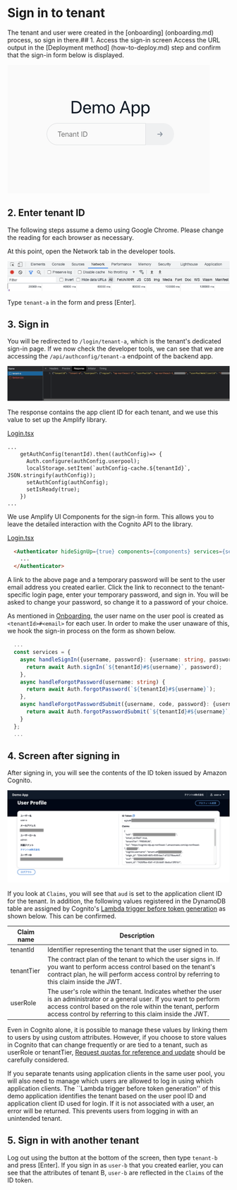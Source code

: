 # Sign in to tenant

The tenant and user were created in the [onboarding] (onboarding.md) process, so sign in there.## 1. Access the sign-in screen
Access the URL output in the [Deployment method] (how-to-deploy.md) step and confirm that the sign-in form below is displayed.

![login](images/login.png)

## 2. Enter tenant ID

The following steps assume a demo using Google Chrome. Please change the reading for each browser as necessary.

At this point, open the Network tab in the developer tools.

![developer-tool](images/developer-tool.png)


Type `tenant-a` in the form and press [Enter].

## 3. Sign in

You will be redirected to `/login/tenant-a`, which is the tenant's dedicated sign-in page.
If we now check the developer tools, we can see that we are accessing the `/api/authconfig/tenant-a` endpoint of the backend app.

![authconfig](images/authconfig.png)

The response contains the app client ID for each tenant, and we use this value to set up the Amplify library.

[Login.tsx](/web/src/page/Login.tsx#L43)
```tsx
...
    getAuthConfig(tenantId).then((authConfig)=> {
      Auth.configure(authConfig.userpool);
      localStorage.setItem(`authConfig-cache.${tenantId}`, JSON.stringify(authConfig));
      setAuthConfig(authConfig);
      setIsReady(true);
    })
...
```

We use Amplify UI Components for the sign-in form. This allows you to leave the detailed interaction with the Cognito API to the library.

[Login.tsx](/web/src/page/Login.tsx#L88)
```html
  <Authenticator hideSignUp={true} components={components} services={services}>
    ...
  </Authenticator>
```

A link to the above page and a temporary password will be sent to the user email address you created earlier. Click the link to reconnect to the tenant-specific login page, enter your temporary password, and sign in. You will be asked to change your password, so change it to a password of your choice.

As mentioned in [Onboarding](/docs/onboarding.md), the user name on the user pool is created as `<tenantId>#<email>` for each user.
In order to make the user unaware of this, we hook the sign-in process on the form as shown below.

```typescript
  ...
  const services = {
    async handleSignIn({username, password}: {username: string, password: string}) {
      return await Auth.signIn(`${tenantId}#${username}`, password);
    },
    async handleForgotPassword(username: string) {
      return await Auth.forgotPassword(`${tenantId}#${username}`);
    },
    async handleForgotPasswordSubmit({username, code, password}: {username: string, code: string, password: string}) {
      return await Auth.forgotPasswordSubmit(`${tenantId}#${username}`, code, password);
    }
  };
  ...
```

## 4. Screen after signing in

After signing in, you will see the contents of the ID token issued by Amazon Cognito.

![home](images/profile.png)

If you look at `Claims`, you will see that `aud` is set to the application client ID for the tenant.
In addition, the following values registered in the DynamoDB table are assigned by Cognito's [Lambda trigger before token generation](/cdk/functions/cognito-pre-token-generation/index.ts) as shown below. This can be confirmed.

| Claim name | Description |
|-|-|
| tenantId | Identifier representing the tenant that the user signed in to. |
| tenantTier | The contract plan of the tenant to which the user signs in. If you want to perform access control based on the tenant's contract plan, he will perform access control by referring to this claim inside the JWT. |
| userRole | The user's role within the tenant. Indicates whether the user is an administrator or a general user. If you want to perform access control based on the role within the tenant, perform access control by referring to this claim inside the JWT. |

Even in Cognito alone, it is possible to manage these values by linking them to users by using custom attributes.
However, if you choose to store values in Cognito that can change frequently or are tied to a tenant, such as userRole or tenantTier,
[Request quotas for reference and update](https://docs.aws.amazon.com/ja_jp/cognito/latest/developerguide/limits.html) should be carefully considered.

If you separate tenants using application clients in the same user pool, you will also need to manage which users are allowed to log in using which application clients.
The ``Lambda trigger before token generation'' of this demo application identifies the tenant based on the user pool ID and application client ID used for login.
If it is not associated with a user, an error will be returned. This prevents users from logging in with an unintended tenant.

## 5. Sign in with another tenant

Log out using the button at the bottom of the screen, then type `tenant-b` and press [Enter].
If you sign in as `user-b` that you created earlier, you can see that the attributes of tenant B, `user-b` are reflected in the `Claims` of the ID token.

